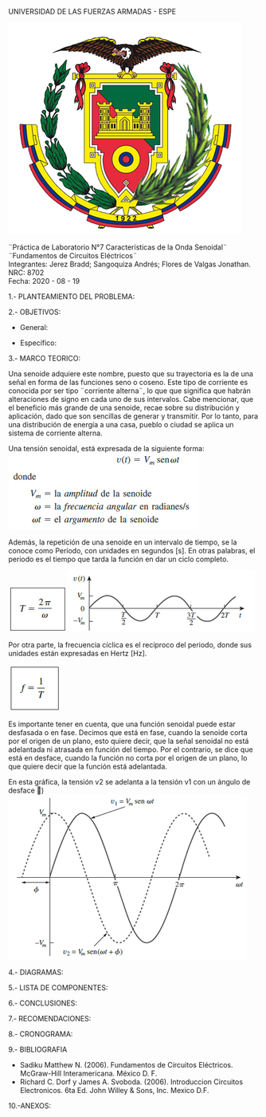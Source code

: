 UNIVERSIDAD DE LAS FUERZAS ARMADAS - ESPE

![](https://github.com/BraddJCJ/Informe5_Jerez_Sangoquiza_Zambrano/blob/master/img/Logo_ESPE.png)

¨Práctica de Laboratorio N°7 Características de la Onda Senoidal¨
¨Fundamentos de Circuitos Eléctricos¨  
Integrantes: Jerez Bradd; Sangoquiza Andrés; Flores de Valgas Jonathan.  
NRC: 8702   
Fecha: 2020 - 08 - 19  

1.- PLANTEAMIENTO DEL PROBLEMA:



2.- OBJETIVOS:

* General: 



* Específico:




3.- MARCO TEORICO:

Una senoide adquiere este nombre, puesto que su trayectoria es la de una señal en forma de las funciones seno o coseno.
Este tipo de corriente es conocida por ser tipo ¨corriente alterna¨, lo que que significa que habrán alteraciones de signo en cada uno de sus intervalos.
Cabe mencionar, que el beneficio más grande de una senoide, recae sobre su distribución y aplicación, dado que son sencillas de generar y transmitir.
Por lo tanto, para una distribución de energía a una casa, pueblo o ciudad se aplica un sistema de corriente alterna.
 
Una tensión senoidal, está expresada de la siguiente forma:
![](https://github.com/BraddJCJ/Informe-7/blob/master/Img/Tension_Senoidal.png)

Además, la repetición de una senoide en un intervalo de tiempo, se la conoce como Período, con unidades en segundos [s]. En otras palabras, el periodo es el tiempo que tarda la función en dar un ciclo completo.

![](https://github.com/BraddJCJ/Informe-7/blob/master/Img/Periodo.png)![](https://github.com/BraddJCJ/Informe-7/blob/master/Img/Graf.Periodo.png)

Por otra parte, la frecuencia cíclica es el recíproco del periodo, donde sus unidades están expresadas en Hertz [Hz].

![](https://github.com/BraddJCJ/Informe-7/blob/master/Img/frecuenciaciclic.png)

Es importante tener en cuenta, que una función senoidal puede estar desfasada o en fase.
Decimos que está en fase, cuando la senoide corta por el origen de un plano, esto quiere decir, que la señal senoidal no está adelantada ni atrasada en función del tiempo.
Por el contrario, se dice que está en desface, cuando la función no corta por el origen de un plano, lo que quiere decir que la función está adelantada.

En esta gráfica, la tensión v2 se adelanta a la tensión v1 con un ángulo de desface )
![](https://github.com/BraddJCJ/Informe-7/blob/master/Img/faseydesface.png)



4.- DIAGRAMAS:



5.- LISTA DE COMPONENTES:


 
6.- CONCLUSIONES:



7.- RECOMENDACIONES:



8.- CRONOGRAMA:

 
9.- BIBLIOGRAFIA
 
- Sadiku Matthew N. (2006). Fundamentos de Circuitos Eléctricos. McGraw-Hill Interamericana. México D. F.
-  Richard C. Dorf y James A. Svoboda. (2006). Introduccion Circuitos Electronicos. 6ta Ed. John Willey & Sons, Inc. Mexico D.F.


 10.-ANEXOS:
 
 
